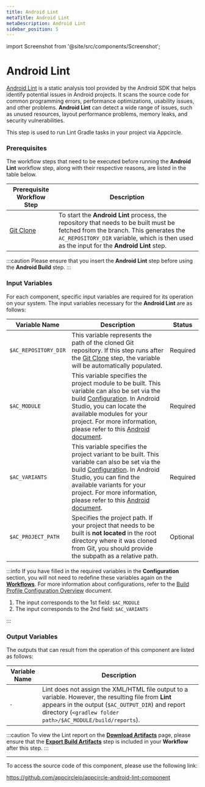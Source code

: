 ```yaml
---
title: Android Lint
metaTitle: Android Lint
metaDescription: Android Lint
sidebar_position: 5
---
```


import Screenshot from '@site/src/components/Screenshot';

# Android Lint

[Android Lint](https://developer.android.com/studio/write/lint) is a static analysis tool provided by the Android SDK that helps identify potential issues in Android projects. It scans the source code for common programming errors, performance optimizations, usability issues, and other problems. **Android Lint** can detect a wide range of issues, such as unused resources, layout performance problems, memory leaks, and security vulnerabilities.

This step is used to run Lint Gradle tasks in your project via Appcircle.

### Prerequisites

The workflow steps that need to be executed before running the **Android Lint** workflow step, along with their respective reasons, are listed in the table below.

| Prerequisite Workflow Step                                                        | Description                                                                                                                                                                                                                   |
| --------------------------------------------------------------------------------- | ----------------------------------------------------------------------------------------------------------------------------------------------------------------------------------------------------------------------------- |
| [Git Clone](https://docs.appcircle.io/workflows/common-workflow-steps/#git-clone) | To start the **Android Lint** process, the repository that needs to be built must be fetched from the branch. This generates the `AC_REPOSITORY_DIR` variable, which is then used as the input for the **Android Lint** step. |

:::caution
Please ensure that you insert the **Android Lint** step before using the **Android Build** step.
:::

<Screenshot url='https://cdn.appcircle.io/docs/assets/android-workflow-components-lint_1.png' alt="image2" />

### Input Variables

For each component, specific input variables are required for its operation on your system. The input variables necessary for the **Android Lint** are as follows:

<Screenshot url='https://cdn.appcircle.io/docs/assets/android-workflow-components-lint_2.png' alt="image2" />

| Variable Name        | Description                                                                                                                                                                                                                                                                                                                                                                                                            | Status   |
| -------------------- | ---------------------------------------------------------------------------------------------------------------------------------------------------------------------------------------------------------------------------------------------------------------------------------------------------------------------------------------------------------------------------------------------------------------------- | -------- |
| `$AC_REPOSITORY_DIR` | This variable represents the path of the cloned Git repository. If this step runs after the [Git Clone](https://docs.appcircle.io/workflows/common-workflow-steps/#git-clone) step, the variable will be automatically populated.                                                                                                                                                                                      | Required |
| `$AC_MODULE`         | This variable specifies the project module to be built. This variable can also be set via the build [Configuration](https://docs.appcircle.io/build/build-process-management/build-profile-configuration/). In Android Studio, you can locate the available modules for your project. For more information, please refer to this [Android document](https://developer.android.com/studio/projects#ApplicationModules). | Required |
| `$AC_VARIANTS`       | This variable specifies the project variant to be built. This variable can also be set via the build [Configuration](https://docs.appcircle.io/build/build-process-management/build-profile-configuration/). In Android Studio, you can find the available variants for your project. For more information, please refer to this [Android document](https://developer.android.com/build/build-variants).               | Required |
| `$AC_PROJECT_PATH`   | Specifies the project path. If your project that needs to be built is **not located** in the root directory where it was cloned from Git, you should provide the subpath as a relative path.                                                                                                                                                                                                                           | Optional |

:::info
If you have filled in the required variables in the **Configuration** section, you will not need to redefine these variables again on the [**Workflows**](https://docs.appcircle.io/workflows/). For more information about configurations, refer to the [Build Profile Configuration Overview](https://docs.appcircle.io/build/build-process-management/build-profile-configuration) document.

<Screenshot url='https://cdn.appcircle.io/docs/assets/android-workflow-components-lint_3.png' alt="Configuration Image" />

1. The input corresponds to the 1st field: `$AC_MODULE`
2. The input corresponds to the 2nd field: `$AC_VARIANTS`

:::

### Output Variables

The outputs that can result from the operation of this component are listed as follows:

<Screenshot url='https://cdn.appcircle.io/docs/assets/android-workflow-components-lint_4.png' alt="image2" />

| Variable Name | Description                                                                                                                                                                                                              |
| ------------- | ------------------------------------------------------------------------------------------------------------------------------------------------------------------------------------------------------------------------ |
| `-`           | Lint does not assign the XML/HTML file output to a variable. However, the resulting file from **Lint** appears in the output (`$AC_OUTPUT_DIR`) and report directory (`<gradlew folder path>/$AC_MODULE/build/reports`). |

:::caution
To view the Lint report on the [**Download Artifacts**](https://docs.appcircle.io/workflows/common-workflow-steps/export-build-artifacts/#download-exported-artifacts) page, please ensure that the [**Export Build Artifacts**](https://docs.appcircle.io/workflows/common-workflow-steps#export-build-artifacts) step is included in your **Workflow** after this step.
:::

---

To access the source code of this component, please use the following link:

https://github.com/appcircleio/appcircle-android-lint-component
